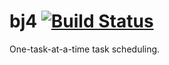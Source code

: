 # bj4 [![Build Status](https://travis-ci.org/medicalwei/go-bj4.svg?branch=master)](https://travis-ci.org/medicalwei/go-bj4)

One-task-at-a-time task scheduling.
